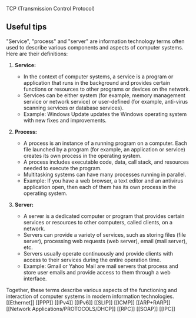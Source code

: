 TCP (Transmission Control Protocol)

## Useful tips
"Service", "process" and "server" are information technology terms often used to describe various components and aspects of computer systems. Here are their definitions:

1. **Service:**
    - In the context of computer systems, a service is a program or application that runs in the background and provides certain functions or resources to other programs or devices on the network.
    - Services can be either system (for example, memory management service or network service) or user-defined (for example, anti-virus scanning services or database services).
    - Example: Windows Update updates the Windows operating system with new fixes and improvements.

2. **Process:**
    - A process is an instance of a running program on a computer. Each file launched by a program (for example, an application or service) creates its own process in the operating system.
    - A process includes executable code, data, call stack, and resources needed to execute the program.
    - Multitasking systems can have many processes running in parallel.
    - Example: If you have a web browser, a text editor and an antivirus application open, then each of them has its own process in the operating system.

3. **Server:**
    - A server is a dedicated computer or program that provides certain services or resources to other computers, called clients, on a network.
    - Servers can provide a variety of services, such as storing files (file server), processing web requests (web server), email (mail server), etc.
    - Servers usually operate continuously and provide clients with access to their services during the entire operation time.
    - Example: Gmail or Yahoo Mail are mail servers that process and store user emails and provide access to them through a web interface.

Together, these terms describe various aspects of the functioning and interaction of computer systems in modern information technologies.
[[Ethernet]]
[[PPP]]
[[IPv4]]
[[IPv6]]
[[SLIP]]
[[ICMP]]
[[ARP+RARP]]
[[Network Applications/PROTOCOLS/DHCP]]
[[RPC]]
[[SOAP]]
[[IPC]]